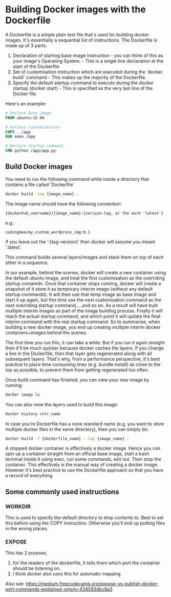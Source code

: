 # Building Docker images with the Dockerfile

A Dockerfile is a simple plain text file that's used for building docker images. It's essentially a sequential list of instructions. The Dockerfile is made up of 3 parts:

1. Declaration of starting base image Instruction - you can think of this as your image's Operating System. - This is a single line declaration at the start of the Dockerfile
2. Set of customisation instruction which are executed during the 'docker build' command - This makes up the majority of the Dockerfile. 
3. Specify the default startup command to execute during the docker startup (docker start) - This is specified as the very last line of the Docker file. 

Here's an example:

```dockerfile
# Declare base image
FROM ubuntu:15.04

# Various customisations
COPY . /app
RUN make /app

# Declare startup command. 
CMD python /app/app.py
```


## Build Docker images

You need to run the following command while inside a directory that contains a file called 'Dockerfile'

```bash
docker build -tag {image_name} .
```
The image name should have the following convention:

```text
{dockerhub_username}/{image_name}:{version-tag, or the word 'latest'}
```
e.g.:

```text
codingbee/my_custom_wordpress_img:0.1
```
If you leave out the ':{tag-version}' then docker will assume you meant ':latest'. 



This command builds several layers/images and stack them on top of each other in a sequence. 

In our example, behind the scenes, docker will create a new container using the default ubuntu image, and treat the first customisation as the overriding startup comamdn. Once that container stops running, docker will create a snapshot of it store it as temporary interim image (without any default startup commands). It will then use that temp image as base image and start it up again, but this time use the next customisation command as the next overriding startup command,....and so on. As a result will have built multiple interim images as part of the image building process. Finally it will reach the actual startup command, and which point it will update the final interim command with the real startup command. So to summarise, when building a new docker image, you end up creating multiple interim docker containers+images behind the scenes. 




The first time you run this, it can take a while. But if you run it again straight then it'll be much quicker because docker caches the layers. If you change a line in the Dockerfile, then that layer gets regenerated along with all subsequent layers. That's why, from a performance perspective, it's best practice to place time consuming lines (e.g. bundle install) as close to the top as possible, to prevent them from getting regenerated too often.

Once build command has finished, you can view your new image by running:

```bash
docker image ls
```

You can also view the layers used to build this image:

```bash
docker history cntr_name
```

In case you're Dockerfile has a none standard name (e.g. you want to store multiple docker files in the same directory), then you can simply do:

```bash
docker build -f {dockerfile_name} --tag {image_name} .
```

A stopped docker container is effectively a docker image. Hence you can spin up a container straight from an official base image, start a bash terminal inside it using exec, run some commands, exit out. Then stop the container. This effectively is the manual way of creating a docker image. However it's best practice to use the Dockerfile approach so that you have a record of everything. 





## Some commonly used instructions


### WORKDIR

This is used to specify the default directory to drop contents to. Best to set this before using the COPY instructino. Otherwise you'll end up putting files in the wrong places. 


### EXPOSE

This has 2 purpose,

1. for the readers of the dockerfile, it tells them which port the container should be listening on. 
2. I think docker also uses this for automatic mapping

Also see: https://medium.freecodecamp.org/expose-vs-publish-docker-port-commands-explained-simply-434593dbc9a3